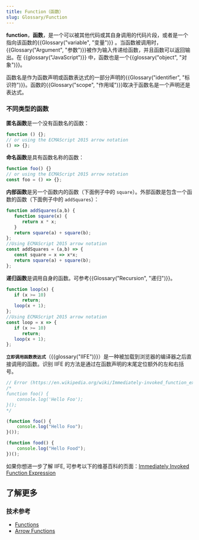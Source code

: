 ```yaml
---
title: Function（函数）
slug: Glossary/Function
---
```


**function**，**函数**，是一个可以被其他代码或其自身调用的代码片段，或者是一个指向该函数的{{Glossary("variable", "变量")}} 。当函数被调用时，{{Glossary("Argument", "参数")}}被作为输入传递给函数，并且函数可以返回输出。在 {{glossary("JavaScript")}} 中，函数也是一个{{glossary("object", "对象")}}。

函数名是作为函数声明或函数表达式的一部分声明的{{Glossary("identifier", "标识符")}}。函数的{{Glossary("scope", "作用域")}}取决于函数名是一个声明还是表达式。

### 不同类型的函数

**匿名函数**是一个没有函数名的函数：

```js
function () {};
// or using the ECMAScript 2015 arrow notation
() => {};
```

**命名函数**是具有函数名称的函数：

```js
function foo() {}
// or using the ECMAScript 2015 arrow notation
const foo = () => {};
```

**内部函数**是另一个函数内的函数（下面例子中的 `square`）。外部函数是包含一个函数的函数（下面例子中的 `addSquares`）：

```js
function addSquares(a,b) {
   function square(x) {
      return x * x;
   }
   return square(a) + square(b);
};
//Using ECMAScript 2015 arrow notation
const addSquares = (a,b) => {
   const square = x => x*x;
   return square(a) + square(b);
};
```

**递归函数**是调用自身的函数。可参考{{Glossary("Recursion", "递归")}}。

```js
function loop(x) {
   if (x >= 10)
      return;
   loop(x + 1);
};
//Using ECMAScript 2015 arrow notation
const loop = x => {
   if (x >= 10)
      return;
   loop(x + 1);
};
```

**`立即调用函数表达式`**（{{glossary("IIFE")}}）是一种被加载到浏览器的编译器之后直接调用的函数。识别 IIFE 的方法是通过在函数声明的末尾定位额外的左和右括号。

```js
// Error (https://en.wikipedia.org/wiki/Immediately-invoked_function_expression)
/*
function foo() {
    console.log('Hello Foo');
}();
*/

(function foo() {
    console.log("Hello Foo");
}());

(function food() {
    console.log("Hello Food");
})();
```

如果你想进一步了解 IIFE, 可参考以下的维基百科的页面：[Immediately Invoked Function Expression](https://en.wikipedia.org/wiki/Immediately-invoked_function_expression)

## 了解更多

### 技术参考

- [Functions](/zh-CN/docs/Web/JavaScript/Guide/Functions)
- [Arrow Functions](/zh-CN/docs/Web/JavaScript/Reference/Functions/Arrow_functions)
